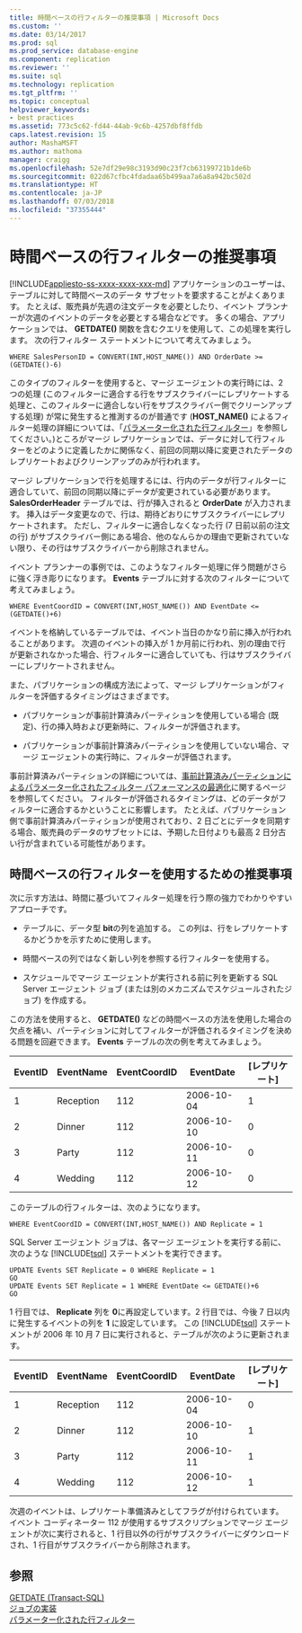 ```yaml
---
title: 時間ベースの行フィルターの推奨事項 | Microsoft Docs
ms.custom: ''
ms.date: 03/14/2017
ms.prod: sql
ms.prod_service: database-engine
ms.component: replication
ms.reviewer: ''
ms.suite: sql
ms.technology: replication
ms.tgt_pltfrm: ''
ms.topic: conceptual
helpviewer_keywords:
- best practices
ms.assetid: 773c5c62-fd44-44ab-9c6b-4257dbf8ffdb
caps.latest.revision: 15
author: MashaMSFT
ms.author: mathoma
manager: craigg
ms.openlocfilehash: 52e7df29e98c3193d90c23f7cb63199721b1de6b
ms.sourcegitcommit: 022d67cfbc4fdadaa65b499aa7a6a8a942bc502d
ms.translationtype: HT
ms.contentlocale: ja-JP
ms.lasthandoff: 07/03/2018
ms.locfileid: "37355444"
---
```

# <a name="best-practices-for-time-based-row-filters"></a>時間ベースの行フィルターの推奨事項
[!INCLUDE[appliesto-ss-xxxx-xxxx-xxx-md](../../../includes/appliesto-ss-xxxx-xxxx-xxx-md.md)]
  アプリケーションのユーザーは、テーブルに対して時間ベースのデータ サブセットを要求することがよくあります。 たとえば、販売員が先週の注文データを必要としたり、イベント プランナーが次週のイベントのデータを必要とする場合などです。 多くの場合、アプリケーションでは、 **GETDATE()** 関数を含むクエリを使用して、この処理を実行します。 次の行フィルター ステートメントについて考えてみましょう。  
  
```  
WHERE SalesPersonID = CONVERT(INT,HOST_NAME()) AND OrderDate >= (GETDATE()-6)  
```  
  
 このタイプのフィルターを使用すると、マージ エージェントの実行時には、2 つの処理 (このフィルターに適合する行をサブスクライバーにレプリケートする処理と、このフィルターに適合しない行をサブスクライバー側でクリーンアップする処理) が常に発生すると推測するのが普通です (**HOST_NAME()** によるフィルター処理の詳細については、「[パラメーター化された行フィルター](../../../relational-databases/replication/merge/parameterized-filters-parameterized-row-filters.md)」を参照してください。)ところがマージ レプリケーションでは、データに対して行フィルターをどのように定義したかに関係なく、前回の同期以降に変更されたデータのレプリケートおよびクリーンアップのみが行われます。  
  
 マージ レプリケーションで行を処理するには、行内のデータが行フィルターに適合していて、前回の同期以降にデータが変更されている必要があります。 **SalesOrderHeader** テーブルでは、行が挿入されると **OrderDate** が入力されます。 挿入はデータ変更なので、行は、期待どおりにサブスクライバーにレプリケートされます。 ただし、フィルターに適合しなくなった行 (7 日前以前の注文の行) がサブスクライバー側にある場合、他のなんらかの理由で更新されていない限り、その行はサブスクライバーから削除されません。  
  
 イベント プランナーの事例では、このようなフィルター処理に伴う問題がさらに強く浮き彫りになります。 **Events** テーブルに対する次のフィルターについて考えてみましょう。  
  
```  
WHERE EventCoordID = CONVERT(INT,HOST_NAME()) AND EventDate <= (GETDATE()+6)  
```  
  
 イベントを格納しているテーブルでは、イベント当日のかなり前に挿入が行われることがあります。 次週のイベントの挿入が 1 か月前に行われ、別の理由で行が更新されなかった場合、行フィルターに適合していても、行はサブスクライバーにレプリケートされません。  
  
 また、パブリケーションの構成方法によって、マージ レプリケーションがフィルターを評価するタイミングはさまざまです。  
  
-   パブリケーションが事前計算済みパーティションを使用している場合 (既定)、行の挿入時および更新時に、フィルターが評価されます。  
  
-   パブリケーションが事前計算済みパーティションを使用していない場合、マージ エージェントの実行時に、フィルターが評価されます。  
  
 事前計算済みパーティションの詳細については、[事前計算済みパーティションによるパラメーター化されたフィルター パフォーマンスの最適化](../../../relational-databases/replication/merge/parameterized-filters-optimize-for-precomputed-partitions.md)に関するページを参照してください。 フィルターが評価されるタイミングは、どのデータがフィルターに適合するかということに影響します。 たとえば、パブリケーション側で事前計算済みパーティションが使用されており、2 日ごとにデータを同期する場合、販売員のデータのサブセットには、予期した日付よりも最高 2 日分古い行が含まれている可能性があります。  
  
## <a name="recommendations-for-using-time-based-row-filters"></a>時間ベースの行フィルターを使用するための推奨事項  
 次に示す方法は、時間に基づいてフィルター処理を行う際の強力でわかりやすいアプローチです。  
  
-   テーブルに、データ型 **bit**の列を追加する。 この列は、行をレプリケートするかどうかを示すために使用します。  
  
-   時間ベースの列ではなく新しい列を参照する行フィルターを使用する。  
  
-   スケジュールでマージ エージェントが実行される前に列を更新する SQL Server エージェント ジョブ (または別のメカニズムでスケジュールされたジョブ) を作成する。  
  
 この方法を使用すると、 **GETDATE()** などの時間ベースの方法を使用した場合の欠点を補い、パーティションに対してフィルターが評価されるタイミングを決める問題を回避できます。 **Events** テーブルの次の例を考えてみましょう。  
  
|**EventID**|**EventName**|**EventCoordID**|**EventDate**|**[レプリケート]**|  
|-----------------|-------------------|----------------------|-------------------|-------------------|  
|1|Reception|112|2006-10-04|1|  
|2|Dinner|112|2006-10-10|0|  
|3|Party|112|2006-10-11|0|  
|4|Wedding|112|2006-10-12|0|  
  
 このテーブルの行フィルターは、次のようになります。  
  
```  
WHERE EventCoordID = CONVERT(INT,HOST_NAME()) AND Replicate = 1  
```  
  
 SQL Server エージェント ジョブは、各マージ エージェントを実行する前に、次のような [!INCLUDE[tsql](../../../includes/tsql-md.md)] ステートメントを実行できます。  
  
```  
UPDATE Events SET Replicate = 0 WHERE Replicate = 1  
GO  
UPDATE Events SET Replicate = 1 WHERE EventDate <= GETDATE()+6  
GO  
```  
  
 1 行目では、 **Replicate** 列を **0**に再設定しています。2 行目では、今後 7 日以内に発生するイベントの列を **1** に設定しています。 この [!INCLUDE[tsql](../../../includes/tsql-md.md)] ステートメントが 2006 年 10 月 7 日に実行されると、テーブルが次のように更新されます。  
  
|**EventID**|**EventName**|**EventCoordID**|**EventDate**|**[レプリケート]**|  
|-----------------|-------------------|----------------------|-------------------|-------------------|  
|1|Reception|112|2006-10-04|0|  
|2|Dinner|112|2006-10-10|1|  
|3|Party|112|2006-10-11|1|  
|4|Wedding|112|2006-10-12|1|  
  
 次週のイベントは、レプリケート準備済みとしてフラグが付けられています。 イベント コーディネーター 112 が使用するサブスクリプションでマージ エージェントが次に実行されると、1 行目以外の行がサブスクライバーにダウンロードされ、1 行目がサブスクライバーから削除されます。  
  
## <a name="see-also"></a>参照  
 [GETDATE (Transact-SQL)](../../../t-sql/functions/getdate-transact-sql.md)   
 [ジョブの実装](http://msdn.microsoft.com/library/69e06724-25c7-4fb3-8a5b-3d4596f21756)   
 [パラメーター化された行フィルター](../../../relational-databases/replication/merge/parameterized-filters-parameterized-row-filters.md)  
  
  
